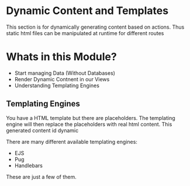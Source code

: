 # Dynamic Content and Templates 

This section is for dynamically generating content based on actions.
Thus static html files can be manipulated at runtime for different routes 

# Whats in this Module? 

- Start managing Data (Without Databases)
- Render Dynamic Contnent in our Views 
- Understanding Templating Engines 

## Templating Engines 

You have a HTML template but there are placeholders.
The templating engine will then replace the placeholders with real html content. 
This generated content id dynamic

There are many different available templating engines: 

- EJS
- Pug
- Handlebars

These are just a few of them. 

